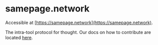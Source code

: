 # samepage.network

Accessible at [https://samepage.network](https://samepage.network). 

The intra-tool protocol for thought. Our docs on how to contribute are located [here](https://samepage.network/docs/developer/contribution).
